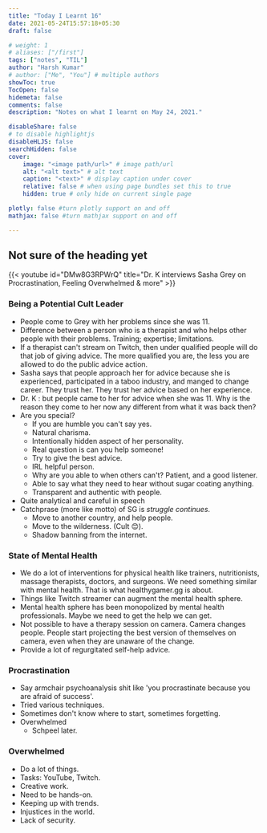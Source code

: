 ```yaml
---
title: "Today I Learnt 16"
date: 2021-05-24T15:57:18+05:30
draft: false

# weight: 1
# aliases: ["/first"]
tags: ["notes", "TIL"]
author: "Harsh Kumar"
# author: ["Me", "You"] # multiple authors
showToc: true
TocOpen: false
hidemeta: false
comments: false
description: "Notes on what I learnt on May 24, 2021."

disableShare: false
# to disable highlightjs
disableHLJS: false
searchHidden: false
cover:
    image: "<image path/url>" # image path/url
    alt: "<alt text>" # alt text
    caption: "<text>" # display caption under cover
    relative: false # when using page bundles set this to true
    hidden: true # only hide on current single page

plotly: false #turn plotly support on and off
mathjax: false #turn mathjax support on and off

---
```


## Not sure of the heading yet

{{< youtube id="DMw8G3RPWrQ" title="Dr. K interviews Sasha Grey on Procrastination, Feeling Overwhelmed & more" >}}

### Being a Potential Cult Leader

- People come to Grey with her problems since she was 11.
- Difference between a person who is a therapist and who helps other people with their problems. Training; expertise; limitations.
- If a therapist can't stream on Twitch, then under qualified people will do that job of giving advice. The more qualified you are, the less you are allowed to do the public advice action.
- Sasha says that people approach her for advice because she is experienced, participated in a taboo industry, and manged to change career. They trust her. They trust her advice based on her experience.
- Dr. K : but people came to her for advice when she was 11. Why is the reason they come to her now any different from what it was back then?
- Are you special?
  - If you are humble you can't say yes.
  - Natural charisma.
  - Intentionally hidden aspect of her personality.
  - Real question is can you help someone!
  - Try to give the best advice.
  - IRL helpful person.
  - Why are you able to when others can't? Patient, and a good listener.
  - Able to say what they need to hear without sugar coating anything.
  - Transparent and authentic with people.
- Quite analytical and careful in speech
- Catchprase (more like motto) of SG is *struggle continues*. 
  - Move to another country, and help people.
  - Move to the wilderness. (Cult 😊).
  - Shadow banning from the internet.

### State of Mental Health

- We do a lot of interventions for physical health like trainers, nutritionists, massage therapists, doctors, and surgeons. We need something similar with mental health. That is what healthygamer.gg is about.
- Things like Twitch streamer can augment the mental health sphere.
- Mental health sphere has been monopolized by mental health professionals. Maybe we need to get the help we can get.
- Not possible to have a therapy session on camera. Camera changes people. People start projecting the best version of themselves on camera, even when they are unaware of the change.
- Provide a lot of regurgitated self-help advice.

### Procrastination

- Say armchair psychoanalysis shit like 'you procrastinate because you are afraid of success'.
- Tried various techniques.
- Sometimes don't know where to start, sometimes forgetting.
- Overwhelmed
  - Schpeel later.

### Overwhelmed

- Do a lot of things.
- Tasks: YouTube, Twitch.
- Creative work.
- Need to be hands-on.
- Keeping up with trends.
- Injustices in the world.
- Lack of security.